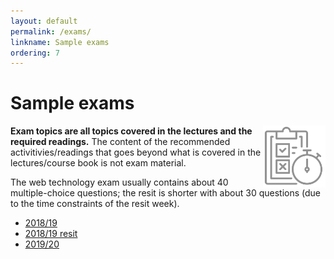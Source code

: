 ```yaml
---
layout: default
permalink: /exams/
linkname: Sample exams
ordering: 7
---
```


# Sample exams

<img align="right" width="100px" src="../img/exam.png">

**Exam topics are all topics covered in the lectures and the required readings.** The content of the recommended activitivies/readings that goes beyond what is covered in the lectures/course book is not exam material.

The web technology exam usually contains about 40 multiple-choice questions; the resit is shorter with about 30 questions (due to the time constraints of the resit week).

- [2018/19](../exams/midterm-cse1500-201819-solutions.pdf)
- [2018/19 resit](../exams/midterm-resit-cse1500-201819-solutions.pdf)
- [2019/20](../exams/final-cse1500-201920-solutions.pdf)
